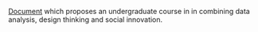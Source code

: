 [Document](https://github.com/ewan-klein/dataliteracy/blob/master/data_literacy_bos.md) which proposes an undergraduate course in in combining data analysis, design thinking and social innovation.
